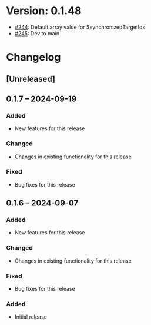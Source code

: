 # Version: 0.1.48

* [#244](https://github.com/ConductionNL/openconnector/pull/244): Default array value for $synchronizedTargetIds
* [#245](https://github.com/ConductionNL/openconnector/pull/245): Dev to main


# Changelog

## [Unreleased]
## 0.1.7 – 2024-09-19
### Added
- New features for this release

### Changed
- Changes in existing functionality for this release

### Fixed
- Bug fixes for this release

## 0.1.6 – 2024-09-07
### Added
- New features for this release

### Changed
- Changes in existing functionality for this release

### Fixed
- Bug fixes for this release

### Added
- Initial release

